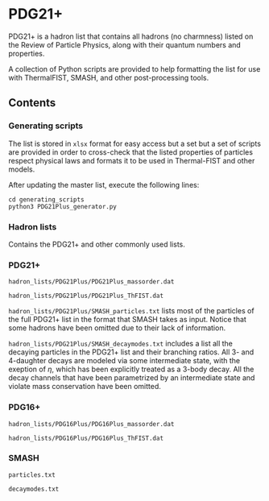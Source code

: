 # PDG21+
<p align="justify">

PDG21+ is a hadron list that contains all hadrons (no charmness) listed on the 
Review of Particle Physics, along with their quantum numbers and properties.

A collection of Python scripts are provided to help formatting the list for use
with ThermalFIST, SMASH, and other post-processing tools.

</p>

## Contents
### Generating scripts
<p align="justify">

The list is stored in `xlsx` format for easy access but a set but a set of
scripts are provided in order to cross-check that the listed properties of
particles respect physical laws and formats it to be used in Thermal-FIST and
other models.

After updating the master list, execute the following lines:

    cd generating_scripts
    python3 PDG21Plus_generator.py

</p>
	
### Hadron lists
<p align="justify">

Contains the PDG21+ and other commonly used lists.

</p>

### PDG21+
<p align="justify">

`hadron_lists/PDG21Plus/PDG21Plus_massorder.dat`

`hadron_lists/PDG21Plus/PDG21Plus_ThFIST.dat`

`hadron_lists/PDG21Plus/SMASH_particles.txt` lists most of the particles of the
full PDG21+ list in the format that SMASH takes as input. Notice that some
hadrons have been omitted due to their lack of information.

`hadron_lists/PDG21Plus/SMASH_decaymodes.txt` includes a list all the decaying
particles in the PDG21+ list and their branching ratios. All 3- and 4-daughter
decays are modeled via some intermediate state, with the exeption of $\eta$,
which has been explicitly treated as a 3-body decay. All the decay channels
that have been parametrized by an intermediate state and violate mass
conservation have been omitted.

</p>

### PDG16+
<p align="justify">

`hadron_lists/PDG16Plus/PDG16Plus_massorder.dat`

`hadron_lists/PDG16Plus/PDG16Plus_ThFIST.dat`

### SMASH
<p align="justify">

`particles.txt`

`decaymodes.txt`

</p>